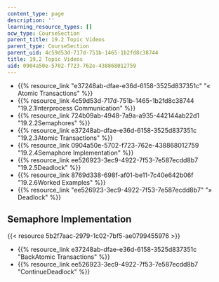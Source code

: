 ```yaml
---
content_type: page
description: ''
learning_resource_types: []
ocw_type: CourseSection
parent_title: 19.2 Topic Videos
parent_type: CourseSection
parent_uid: 4c59d53d-717d-751b-1465-1b2fd8c38744
title: 19.2 Topic Videos
uid: 0904a50e-5702-f723-762e-438868012759
---
```


*   {{% resource_link "e37248ab-dfae-e36d-6158-3525d837351c" "« Atomic Transactions" %}}
*   {{% resource_link 4c59d53d-717d-751b-1465-1b2fd8c38744 "19.2.1Interprocess Communication" %}}
*   {{% resource_link 724b09ab-4948-7a9a-a935-442144ab22d1 "19.2.2Semaphores" %}}
*   {{% resource_link e37248ab-dfae-e36d-6158-3525d837351c "19.2.3Atomic Transactions" %}}
*   {{% resource_link 0904a50e-5702-f723-762e-438868012759 "19.2.4Semaphore Implementation" %}}
*   {{% resource_link ee526923-3ec9-4922-7f53-7e587ecdd8b7 "19.2.5Deadlock" %}}
*   {{% resource_link 8769d338-698f-af01-be11-7c40e642b06f "19.2.6Worked Examples" %}}
*   {{% resource_link "ee526923-3ec9-4922-7f53-7e587ecdd8b7" "» Deadlock" %}}

Semaphore Implementation
------------------------

{{< resource 5b2f7aac-2979-1c02-7bf5-ae0799455976 >}}

*   {{% resource_link e37248ab-dfae-e36d-6158-3525d837351c "BackAtomic Transactions" %}}
*   {{% resource_link ee526923-3ec9-4922-7f53-7e587ecdd8b7 "ContinueDeadlock" %}}